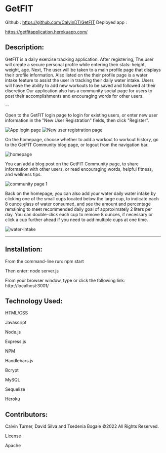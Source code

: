 # GetFIT 

Github : https://github.com/CalvinDT/GetFIT
Deployed app :

https://getfitapplication.herokuapp.com/

## Description:

GetFIT is a daily exercise tracking application. After registering, The user will create a secure personal profile while entering their stats: height, weight, age. Next, The user will be taken to a main profile page that displays their profile information. Also listed on the their profile page is a water intake feature to assist the user in tracking their daily water intake. Users will have the ability to add new workouts to be saved and followed at their discretion.Our application also has a community social page for users to post their accomplishments and encouraging words for other users.

--

Open to the GetFIT login page to login for existing users, or enter new user information in the "New User Registration" fields, then click "Register".

![App login page](screenshots/Screenshot%20Capture%20-%202022-12-15%20-%2015-46-08.png)
![New user registration page](screenshots/Screenshot%20Capture%20-%202022-12-15%20-%2015-46-49.png)

On the homepage, choose whether to add a workout to workout history, go to the GetFIT Community blog page, or logout from the navigation bar. 

![homepage](screenshots/Screenshot%20Capture%20-%202022-12-15%20-%2015-44-28.png)

You can add a blog post on the GetFIT Community page, to share information with other users, or read encouraging words, helpful fitness, and wellness tips.

![community page 1](screenshots/Screenshot%20Capture%20-%202022-12-15%20-%2015-43-44.png)

Back on the homepage, you can also add your water daily water intake by clicking one of the small cups located below the large cup, to indicate each 8 ounce glass of water consumed, and see the amount and percentage remaining to meet recommended daily goal of approximately 2 liters per day. You can double-click each cup to remove 8 ounces, if necessary or click a cup further ahead if you need to add multiple cups at one time.

![water-intake](screenshots/Screenshot%20Capture%20-%202022-12-15%20-%2016-20-53.png)


---

## Installation:
From the command-line run: 
npm start

Then enter: 
node server.js

From your browser window, type or click the following link:
http://localhost:3001/


## Technology Used:
HTML/CSS

Javascript

Node.js

Express.js

NPM

Handlebars.js

Bcrypt

MySQL

Sequelize

Heroku

## Contributors:
Calvin Turner, David Silva and Tsedenia Bogale ©2022 All Rights Reserved.


License

Apache
